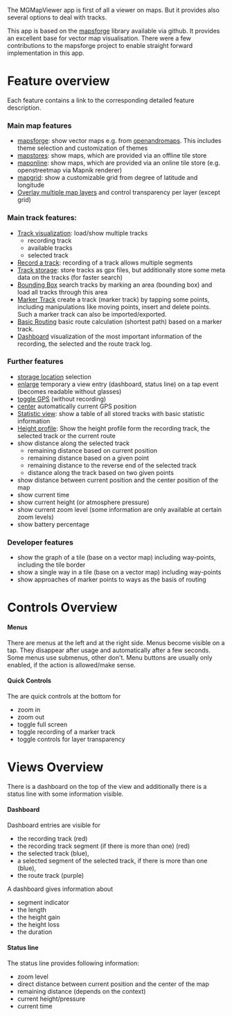 The MGMapViewer app is first of all a viewer on maps. But it provides also several options
to deal with tracks. 

This app is based on the [mapsforge](https://github.com/mapsforge/mapsforge) library available via github. 
It provides an excellent base for vector map visualisation. There were a few contributions to the mapsforge 
project to enable straight forward implementation in this app.

# Feature overview

Each feature contains a link to the corresponding detailed feature description.
 
### Main map features
- [mapsforge](./Features/MainMapFeatures/mapsforge.md): show vector maps e.g. from [openandromaps](https://www.openandromaps.org/). 
  This includes theme selection and customization of themes
- [mapstores](./Features/MainMapFeatures/mapstore.md): show maps, which are provided via an offline tile store
- [maponline](./Features/MainMapFeatures/maponline.md): show maps, which are provided via an online tile store (e.g. openstreetmap via Mapnik renderer)
- [mapgrid](./Features/MainMapFeatures/mapgrid.md): show a customizable grid from degree of latitude and longitude
- [Overlay multiple map layers](./Features/MainMapFeatures/multimap.md) and control transparency per layer (except grid)

### Main track features:
- [Track visualization](./Features/MainTrackFeatures/TrackVisualization/trackvisu.md): load/show multiple tracks 
  - recording track
  - available tracks
  - selected track
- [Record a track](./Features/MainTrackFeatures/TrackRecord/trackrecord.md): recording of a track allows multiple segments
- [Track storage](./Features/MainTrackFeatures/TrackStorage/trackstorage.md):  store tracks as gpx files, but additionally store some meta data on the tracks (for faster search)
- [Bounding Box](./Features/MainTrackFeatures/BoundingBox/boundingbox.md) search tracks by marking an area (bounding box) and load all tracks through this area 
- [Marker Track](./Features/MainTrackFeatures/MarkerTrack/markertrack.md) create a track (marker track) by tapping some points, including manipulations like moving points, 
  insert and delete points. Such a marker track can also be imported/exported. 
- [Basic Routing](./Features/MainTrackFeatures/Routing/routing.md) basic route calculation (shortest path) based on a marker track.
- [Dashboard](./Features/MainTrackFeatures/Dashboard/dashboard.md) visualization of the most important information of the recording, the selected and the route track log.

### Further features
- [storage location](./Features/FurtherFeatures/StorageLocation/storagelocation.md) selection  
- [enlarge](./Features/FurtherFeatures/Enlarge/enlarge.md) temporary a view entry (dashboard, status line) on a tap event (becomes readable without glasses)
- [toggle GPS](./Features/FurtherFeatures/GPS/gps.md) (without recording)
- [center](./Features/FurtherFeatures/Center/center.md) automatically current GPS position
- [Statistic view](./Features/FurtherFeatures/Statistic/statistic.md): show a table of all stored tracks with basic statistic information
- [Height profile](./Features/FurtherFeatures/HeightProfile/hprof.md): Show the height profile form the recording track, the selected track or the current route 
- show distance along the selected track 
  - remaining distance based on current position
  - remaining distance based on a given point
  - remaining distance to the reverse end of the selected track
  - distance along the track based on two given points
- show distance between current position and the center position of the map
- show current time
- show current height (or atmosphere pressure)
- show current zoom level (some information are only available at certain zoom levels)
- show battery percentage

### Developer features
- show the graph of a tile (base on a vector map) including way-points, including the tile border
- show a single way in a tile (base on a vector map) including way-points
- show approaches of marker points to ways as the basis of routing



# Controls Overview

#### Menus
There are menus at the left and at the right side. Menus become visible on a tap. 
They disappear after usage and automatically after a few seconds. Some menus use submenus, other don't.
Menu buttons are usually only enabled, if the action is allowed/make sense.

#### Quick Controls
The are quick controls at the bottom for 
- zoom in
- zoom out
- toggle full screen
- toggle recording of a marker track
- toggle controls for layer transparency
  
# Views Overview
There is a dashboard on the top of the view and additionally there is a status line with some 
information visible. 

#### Dashboard
Dashboard entries are visible for 
- the recording track (red)
- the recording track segment (if there is more than one) (red)
- the selected track (blue), 
- a selected segment of the selected track, if there is more than one (blue),
- the route track (purple)

A dashboard gives information about
- segment indicator
- the length
- the height gain
- the height loss
- the duration


#### Status line
The status line provides following information:
- zoom level
- direct distance between current position and the center of the map
- remaining distance (depends on the context)
- current height/pressure
- current time
 










